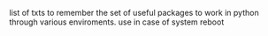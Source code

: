 list of txts to remember the set of useful packages to work in python through various enviroments. use in case of system reboot 
